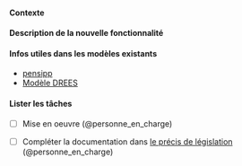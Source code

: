 <!---
Merci de décrire votre problème ou la fonctionnalité que vous désirez voir mise en oeuvre ! Cette ligne est invisible comme chaque ligne similaire ci-dessous. Utilisez-les pour exposer votre problème :)
-->

#### Contexte


<!---
Donner quelques éléments sur le contexte d'apparition du problème à résoudre ou sur la fonctionnalité à mettre en oeuvre ...
-->


#### Description de la nouvelle fonctionnalité

<!---
Décrire votre fonctionnalité ...
-->


#### Infos utiles dans les modèles existants

- [pensipp](https://gitlab.com/ipp/taxipp-life/pensipp) 
- [Modèle DREES](https://gitlab.com/DREES_code/public/outils/calcul_pension)


#### Lister les tâches

- [ ] Mise en oeuvre  (@personne_en_charge)

- [ ] Compléter la documentation dans [le précis de législation](https://www.overleaf.com/project/600af0529b8a82dcba7e5828) (@personne_en_charge)



